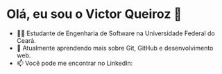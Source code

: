 # Olá, eu sou o Victor Queiroz 👋

- 🧑‍💻 Estudante de Engenharia de Software na Universidade Federal do Ceará.
- 🌱 Atualmente aprendendo mais sobre Git, GitHub e desenvolvimento web.
- 📫 Você pode me encontrar no LinkedIn: 
